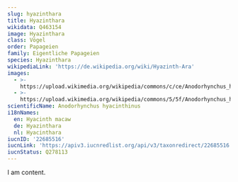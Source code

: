 ```yaml
---
slug: hyazinthara
title: Hyazinthara
wikidata: Q463154
image: Hyazinthara
class: Vögel
order: Papageien
family: Eigentliche Papageien
species: Hyazinthara
wikipediaLink: 'https://de.wikipedia.org/wiki/Hyazinth-Ara'
images:
  - >-
    https://upload.wikimedia.org/wikipedia/commons/c/ce/Anodorhynchus_hyacinthinus_-Disney_-Florida-8.jpg
  - >-
    https://upload.wikimedia.org/wikipedia/commons/5/5f/Anodorhynchus_hyacinthinus_-Brazilian_Pantanal-8.jpg
scientificName: Anodorhynchus hyacinthinus
i18nNames:
  en: Hyacinth macaw
  de: Hyazinthara
  nl: Hyacinthara
iucnID: '22685516'
iucnLink: 'https://apiv3.iucnredlist.org/api/v3/taxonredirect/22685516'
iucnStatus: Q278113
---
```


I am content.
